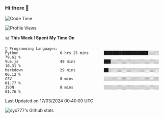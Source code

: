 ### Hi there 👋

<!--
**syx777/syx777** is a ✨ _special_ ✨ repository because its `README.md` (this file) appears on your GitHub profile.

Here are some ideas to get you started:

- 🔭 I’m currently working on ...
- 🌱 I’m currently learning ...
- 👯 I’m looking to collaborate on ...
- 🤔 I’m looking for help with ...
- 💬 Ask me about ...
- 📫 How to reach me: ...
- 😄 Pronouns: ...
- ⚡ Fun fact: ...
-->
<!--START_SECTION:waka-->
![Code Time](http://img.shields.io/badge/Code%20Time-15%20hrs%2045%20mins-blue)

![Profile Views](http://img.shields.io/badge/Profile%20Views-382-blue)

📊 **This Week I Spent My Time On** 

```text
💬 Programming Languages: 
Python                   6 hrs 25 mins       ████████████████████░░░░░   79.61 % 
Vue.js                   49 mins             ███░░░░░░░░░░░░░░░░░░░░░░   10.31 % 
Markdown                 29 mins             ██░░░░░░░░░░░░░░░░░░░░░░░   06.12 % 
CSV                      8 mins              ░░░░░░░░░░░░░░░░░░░░░░░░░   01.77 % 
JSON                     8 mins              ░░░░░░░░░░░░░░░░░░░░░░░░░   01.76 % 
```


 Last Updated on 17/03/2024 00:40:00 UTC
<!--END_SECTION:waka-->

![syx777's Github stats](https://github-readme-stats.vercel.app/api?username=syx777&show_icons=true)

